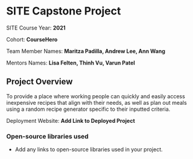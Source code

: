 # SITE Capstone Project

SITE Course Year: **2021**

Cohort: **CourseHero**

Team Member Names: **Maritza Padilla, Andrew Lee, Ann Wang**

Mentors Names: **Lisa Felten, Thinh Vu, Varun Patel**

## Project Overview

To provide a place where working people can quickly and easily access inexpensive recipes that align with their needs, as well as plan out meals using a random recipe generator specific to their inputted criteria.

Deployment Website: **Add Link to Deployed Project**

### Open-source libraries used

- Add any links to open-source libraries used in your project.
